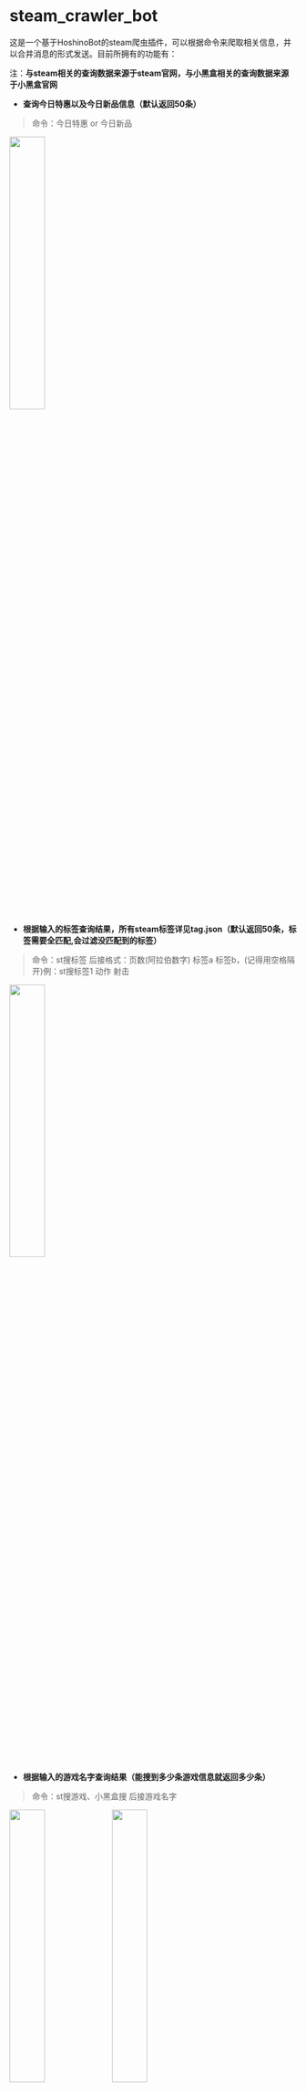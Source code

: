 # steam_crawler_bot
这是一个基于HoshinoBot的steam爬虫插件，可以根据命令来爬取相关信息，并以合并消息的形式发送。目前所拥有的功能有：

注：**与steam相关的查询数据来源于steam官网，与小黑盒相关的查询数据来源于小黑盒官网**

- **查询今日特惠以及今日新品信息（默认返回50条）**
> 命令：今日特惠 or 今日新品

<img src="https://z3.ax1x.com/2021/06/29/RdOwkV.jpg" width = "35%" height = "35%" align=center />

- **根据输入的标签查询结果，所有steam标签详见tag.json（默认返回50条，标签需要全匹配,会过滤没匹配到的标签）**
> 命令：st搜标签 后接格式：页数(阿拉伯数字) 标签a 标签b，(记得用空格隔开)例：st搜标签1 动作 射击

<img src="https://z3.ax1x.com/2021/06/29/RdOsl4.jpg" width = "35%" height = "35%" align=center />

- **根据输入的游戏名字查询结果（能搜到多少条游戏信息就返回多少条）**
> 命令：st搜游戏、小黑盒搜 后接游戏名字

<img src="https://z3.ax1x.com/2021/06/29/RdORTx.jpg" width = "35%" height = "35%" align=center />
<img src="https://z3.ax1x.com/2021/07/27/WIGfLF.jpg" width = "35%" height = "35%" align=center />

- **小黑盒数据查询，包含了爬取到的游戏是否处于史低以及是否新史低的信息**
> 命令：小黑盒查询/小黑盒查询页（后接阿拉伯数字）

<img src="https://z3.ax1x.com/2021/07/04/Rfrq7q.jpg" width = "35%" height = "35%" align=center />

**更多详细请发送"st机器人帮助"获取**

**使用方法：**

在HoshinoBot的modules文件夹下新建一个steam_crawler_bot文件夹，并将本项目的文件复制进去，然后在hoshino/config/\_\_bot\_\_.py中的MODULES_ON中添加'steam_crawler_bot'

HoshinoBot的部署详见[HoshinoBot](https://github.com/Ice-Cirno/HoshinoBot)

# 更新

2021.7.27 新增小黑盒搜游戏功能，可以返回在小黑盒搜到的游戏结果。在源自小黑盒的数据结果中新增了折扣比以及打折截止日期

<img src="https://z3.ax1x.com/2021/07/27/WIJfpt.jpg" width = "35%" height = "35%" align=center />

2021.7.15 修复小黑盒查询可能会报错的情况，抛弃原本文本缓存机制，精简代码（怎么这垃圾插件代码越写越少

2021.7.11 改善tag.json的数据结构，使其读取更方便快速。在来源自steam的搜索结果中新增了折扣比、用户评测以及热门用户自定义标签三项信息

<img src="https://z3.ax1x.com/2021/07/11/W9zAUO.jpg" width = "35%" height = "35%" align=center />

2021.7.7 有个定时任务似乎会造成hoshino程序卡死，先暂时删除该定时任务，后续再考虑解决方案

2021.7.4 新增了小黑盒数据爬取功能，优化了一些报错的提示，以及使代码规范化了一些

# 计划

或许会加入更多奇奇怪怪的功能，欢迎提交pr或issue来告诉我你们希望能加入什么功能
